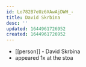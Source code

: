 ```yaml
---
id: Lo782B7eUz6XAwAjDWH_-
title: David Skrbina
desc: ''
updated: 1644961726952
created: 1644961726952
---
```



- [[person]] - David Skrbina
- appeared 1x at the stoa
